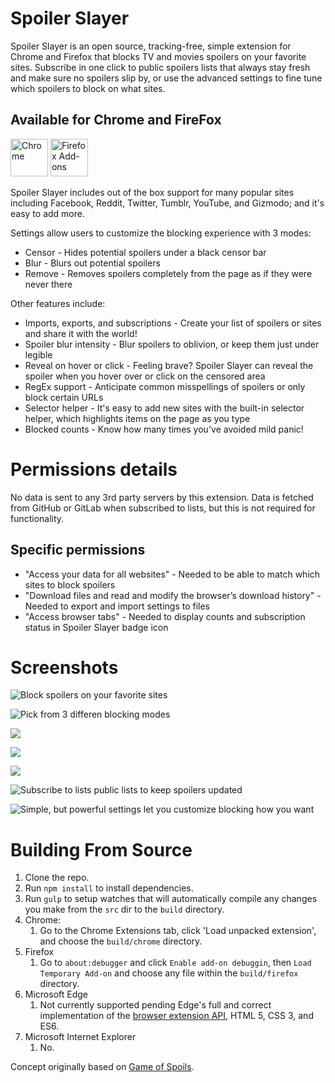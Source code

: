 # Spoiler Slayer
Spoiler Slayer is an open source, tracking-free, simple extension for Chrome and Firefox
that blocks TV and movies spoilers on your favorite sites. Subscribe in one
click to public spoilers lists that always stay fresh and make sure no spoilers
slip by, or use the advanced settings to fine tune which
spoilers to block on what sites.

## Available for Chrome and FireFox

[<img src="screenshots/etc/chrome-web-store.png" title="Chrome" height="60" />](https://chrome.google.com/webstore/detail/spoiler-slayer/mploapfinhlhbgddjadjnhgiockogjlc)
[<img src="screenshots/etc/firefox-add-ons.png" title="Firefox Add-ons" height="60" />](https://addons.mozilla.org/en-US/firefox/addon/spoiler-slayer?src=external-github)


Spoiler Slayer includes out of the box support for many popular sites
including Facebook, Reddit, Twitter, Tumblr, YouTube, and Gizmodo; and it's
easy to add more.

Settings allow users to customize the blocking experience with 3 modes:
* Censor - Hides potential spoilers under a black censor bar
* Blur - Blurs out potential spoilers
* Remove - Removes spoilers completely from the page as if they were never there

Other features include:
* Imports, exports, and subscriptions - Create your list of spoilers or sites and share it with the world!
* Spoiler blur intensity - Blur spoilers to oblivion, or keep them just under legible
* Reveal on hover or click - Feeling brave? Spoiler Slayer can reveal
the spoiler when you hover over or click on the censored area
* RegEx support - Anticipate common misspellings of spoilers or only block certain URLs
* Selector helper - It's easy to add new sites with the built-in selector helper, which
highlights items on the page as you type
* Blocked counts - Know how many times you've avoided mild panic!

# Permissions details
No data is sent to any 3rd party servers by this extension. Data is fetched
from GitHub or GitLab when subscribed to lists, but this is not required
for functionality.

## Specific permissions
* "Access your data for all websites" - Needed to be able to match which sites to block spoilers
* "Download files and read and modify the browser’s download history" - Needed to export and import settings to files
* "Access browser tabs" - Needed to display counts and subscription status in Spoiler Slayer badge icon

# Screenshots

![Block spoilers on your favorite sites](screenshots/reddit_blocked.png)

![Pick from 3 differen blocking modes](screenshots/reddit_blocked_censored.png)

![](screenshots/facebook.png)

![](screenshots/twitter.png)

![](screenshots/selector_highlight_popup.png)

![Subscribe to lists public lists to keep spoilers updated](screenshots/subscription_popup.png)

![Simple, but powerful settings let you customize blocking how you want](screenshots/settings_with_sub.png)

# Building From Source
1. Clone the repo.
2. Run `npm install` to install dependencies.
3. Run `gulp` to setup watches that will automatically compile any changes you make from the `src` dir to the `build` directory.
4. Chrome:
    1. Go to the Chrome Extensions tab, click 'Load unpacked extension', and choose the `build/chrome` directory.
5. Firefox
    1. Go to `about:debugger` and click `Enable add-on debuggin`, then `Load Temporary Add-on` and choose any file within the `build/firefox` directory.
6. Microsoft Edge
    1. Not currently supported pending Edge's full and correct implementation of the [browser extension API](https://developer.mozilla.org/en-US/docs/Mozilla/Add-ons/WebExtensions), HTML 5, CSS 3, and ES6.
7. Microsoft Internet Explorer
    1. No.

Concept originally based on [Game of Spoils](https://github.com/stu-blair/game-of-spoils).